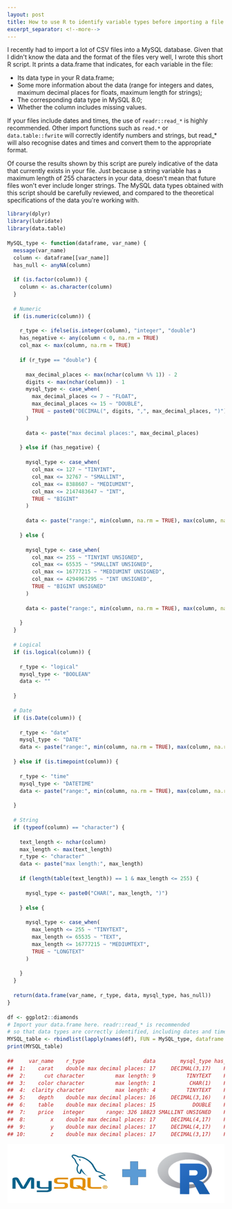 ```yaml
---
layout: post
title: How to use R to identify variable types before importing a file to MySQL
excerpt_separator: <!--more-->
---
```


I recently had to import a lot of CSV files into a MySQL database. Given
that I didn't know the data and the format of the files very well, I
wrote this short R script. It prints a data.frame that indicates, for
each variable in the file:

-   Its data type in your R data.frame;
-   Some more information about the data (range for integers and
dates, maximum decimal places for floats, maximum length for
strings);
-   The corresponding data type in MySQL 8.0;
-   Whether the column includes missing values.

<!--more-->

If your files include dates and times, the use of `readr::read_*` is
highly recommended. Other import functions such as `read.*` or
`data.table::fwrite` will correctly identify numbers and strings, but
read\_\* will also recognise dates and times and convert them to the
appropriate format.

Of course the results shown by this script are purely indicative of the
data that currently exists in your file. Just because a string variable
has a maximum length of 255 characters in your data, doesn't mean that
future files won't ever include longer strings. The MySQL data types
obtained with this script should be carefully reviewed, and compared to
the theoretical specifications of the data you're working with.

```r
library(dplyr)
library(lubridate)
library(data.table)

MySQL_type <- function(dataframe, var_name) {
  message(var_name)
  column <- dataframe[[var_name]]
  has_null <- anyNA(column)
  
  if (is.factor(column)) {
    column <- as.character(column)
  }
  
  # Numeric
  if (is.numeric(column)) {
    
    r_type <- ifelse(is.integer(column), "integer", "double")
    has_negative <- any(column < 0, na.rm = TRUE)
    col_max <- max(column, na.rm = TRUE)
    
    if (r_type == "double") {
      
      max_decimal_places <- max(nchar(column %% 1)) - 2
      digits <- max(nchar(column)) - 1
      mysql_type <- case_when(
        max_decimal_places <= 7 ~ "FLOAT",
        max_decimal_places <= 15 ~ "DOUBLE",
        TRUE ~ paste0("DECIMAL(", digits, ",", max_decimal_places, ")")
      )
      
      data <- paste("max decimal places:", max_decimal_places)
      
    } else if (has_negative) {
      
      mysql_type <- case_when(
        col_max <= 127 ~ "TINYINT",
        col_max <= 32767 ~ "SMALLINT",
        col_max <= 8388607 ~ "MEDIUMINT",
        col_max <= 2147483647 ~ "INT",
        TRUE ~ "BIGINT"
      )
      
      data <- paste("range:", min(column, na.rm = TRUE), max(column, na.rm = TRUE))
      
    } else {
      
      mysql_type <- case_when(
        col_max <= 255 ~ "TINYINT UNSIGNED",
        col_max <= 65535 ~ "SMALLINT UNSIGNED",
        col_max <= 16777215 ~ "MEDIUMINT UNSIGNED",
        col_max <= 4294967295 ~ "INT UNSIGNED",
        TRUE ~ "BIGINT UNSIGNED"
      )
      
      data <- paste("range:", min(column, na.rm = TRUE), max(column, na.rm = TRUE))
      
    }
  }
  
  # Logical
  if (is.logical(column)) {
    
    r_type <- "logical"
    mysql_type <- "BOOLEAN"
    data <- ""
    
  }
  
  # Date
  if (is.Date(column)) {
    
    r_type <- "date"
    mysql_type <- "DATE"
    data <- paste("range:", min(column, na.rm = TRUE), max(column, na.rm = TRUE))
    
  } else if (is.timepoint(column)) {
    
    r_type <- "time"
    mysql_type <- "DATETIME"
    data <- paste("range:", min(column, na.rm = TRUE), max(column, na.rm = TRUE))
    
  }
  
  # String
  if (typeof(column) == "character") {
    
    text_length <- nchar(column)
    max_length <- max(text_length)
    r_type <- "character"
    data <- paste("max length:", max_length)
    
    if (length(table(text_length)) == 1 & max_length <= 255) {
      
      mysql_type <- paste0("CHAR(", max_length, ")")
      
    } else {
      
      mysql_type <- case_when(
        max_length <= 255 ~ "TINYTEXT",
        max_length <= 65535 ~ "TEXT",
        max_length <= 16777215 ~ "MEDIUMTEXT",
        TRUE ~ "LONGTEXT"
      )
      
    }
  }
  
  return(data.frame(var_name, r_type, data, mysql_type, has_null))
}

df <- ggplot2::diamonds
# Import your data.frame here. readr::read_* is recommended
# so that data types are correctly identified, including dates and times 
MYSQL_table <- rbindlist(lapply(names(df), FUN = MySQL_type, dataframe = df))
print(MYSQL_table)

##     var_name    r_type                   data        mysql_type has_null
##  1:    carat    double max decimal places: 17     DECIMAL(3,17)    FALSE
##  2:      cut character          max length: 9          TINYTEXT    FALSE
##  3:    color character          max length: 1           CHAR(1)    FALSE
##  4:  clarity character          max length: 4          TINYTEXT    FALSE
##  5:    depth    double max decimal places: 16     DECIMAL(3,16)    FALSE
##  6:    table    double max decimal places: 15            DOUBLE    FALSE
##  7:    price   integer       range: 326 18823 SMALLINT UNSIGNED    FALSE
##  8:        x    double max decimal places: 17     DECIMAL(4,17)    FALSE
##  9:        y    double max decimal places: 17     DECIMAL(4,17)    FALSE
## 10:        z    double max decimal places: 17     DECIMAL(3,17)    FALSE
```

![MySQL + R logos](https://raw.githubusercontent.com/edomt/edomt.github.io/master/images/r_mysql_logos.png)
